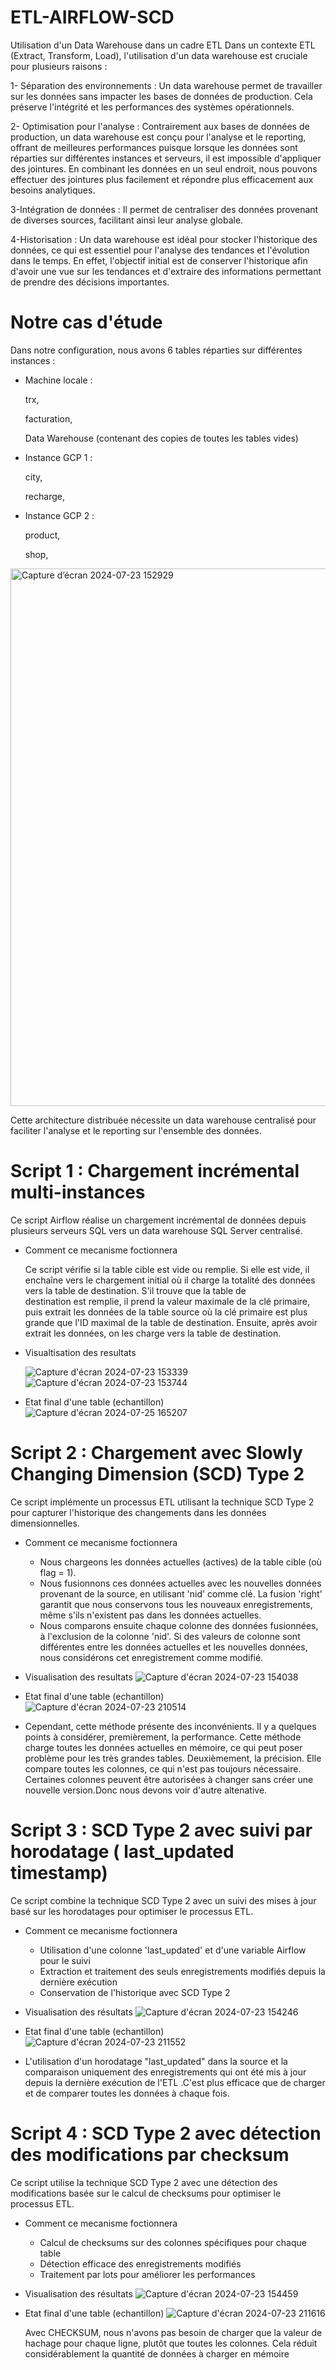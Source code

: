 # ETL-AIRFLOW-SCD 
Utilisation d'un Data Warehouse dans un cadre ETL
Dans un contexte ETL (Extract, Transform, Load), l'utilisation d'un data warehouse est cruciale pour plusieurs raisons :

  1- Séparation des environnements : Un data warehouse permet de travailler sur les données sans impacter les bases de données de production. Cela préserve l'intégrité et les performances des systèmes opérationnels.
  
  2- Optimisation pour l'analyse : Contrairement aux bases de données de production, un data warehouse est conçu pour l'analyse et le reporting, offrant de meilleures performances puisque lorsque les données sont réparties sur différentes instances et serveurs, il est impossible d'appliquer des jointures. En combinant les données en un seul endroit, nous pouvons effectuer des jointures plus facilement et répondre plus efficacement aux besoins analytiques.
  
  3-Intégration de données : Il permet de centraliser des données provenant de diverses sources, facilitant ainsi leur analyse globale.
  
  4-Historisation : Un data warehouse est idéal pour stocker l'historique des données, ce qui est essentiel pour l'analyse des tendances et l'évolution dans le temps. En effet, l'objectif initial est de conserver l'historique afin d'avoir une vue sur les tendances et d'extraire des informations permettant de prendre des décisions importantes.
  

# Notre cas d'étude

Dans notre configuration, nous avons 6 tables réparties sur différentes instances :

  * Machine locale :

    trx,
    
    facturation,
    
    Data Warehouse (contenant des copies de toutes les tables vides)


  * Instance GCP 1 :

    city,
    
    recharge,


  * Instance GCP 2 :

    product,
    
    shop,
<img width="860" alt="Capture d’écran 2024-07-23 152929" src="https://github.com/user-attachments/assets/4b0b4e1f-90c3-43df-a635-dae99c616bcb">


Cette architecture distribuée nécessite un data warehouse centralisé pour faciliter l'analyse et le reporting sur l'ensemble des données.

# Script 1 : Chargement incrémental multi-instances

Ce script Airflow réalise un chargement incrémental de données depuis plusieurs serveurs SQL vers un data warehouse SQL Server centralisé.

- Comment ce mecanisme foctionnera

  Ce script vérifie si la table cible est vide ou remplie. Si elle est vide, il enchaîne vers le chargement initial où il charge la totalité des données vers la table de destination. S'il trouve que la table de       
  destination est remplie, il prend la valeur maximale de la clé primaire, puis extrait les données de la table source où la clé primaire est plus grande que l'ID maximal de la table de destination. Ensuite, après 
  avoir extrait les données, on les charge vers la table de destination.

- Visualtisation des resultats

  ![Capture d'écran 2024-07-23 153339](https://github.com/user-attachments/assets/c7263b7f-023e-448c-a6d9-3e44c83e1ee3)  ![Capture d'écran 2024-07-23 153744](https://github.com/user-attachments/assets/5481e897-f7c8-4cd4-81a9-2fa85c64fdba)

- Etat final d'une table (echantillon)
  ![Capture d'écran 2024-07-25 165207](https://github.com/user-attachments/assets/097ce944-54dd-4458-98bc-5ee855f0f8d4)

  
# Script 2 : Chargement avec Slowly Changing Dimension (SCD) Type 2

Ce script implémente un processus ETL utilisant la technique SCD Type 2 pour capturer l'historique des changements dans les données dimensionnelles.

- Comment ce mecanisme foctionnera

  * Nous chargeons les données actuelles (actives) de la table cible (où flag = 1).
  * Nous fusionnons ces données actuelles avec les nouvelles données provenant de la source, en utilisant 'nid' comme clé. La fusion 'right' garantit que nous conservons tous les nouveaux enregistrements, même s'ils        n'existent pas dans les données actuelles.
  * Nous comparons ensuite chaque colonne des données fusionnées, à l'exclusion de la colonne 'nid'. Si des valeurs de colonne sont différentes entre les données actuelles et les nouvelles données, nous considérons cet     enregistrement comme modifié.
    
- Visualisation des resultats
  ![Capture d'écran 2024-07-23 154038](https://github.com/user-attachments/assets/64536f0f-80ec-4198-ba68-c8cf0ce4efd7)

- Etat final d'une table (echantillon)
  ![Capture d'écran 2024-07-23 210514](https://github.com/user-attachments/assets/51beff8a-98b5-469f-9eba-d799f556ab04)

- Cependant, cette méthode présente des inconvénients. Il y a quelques points à considérer, premièrement, la performance. Cette méthode charge toutes les données actuelles en mémoire, ce qui peut poser problème pour les très grandes tables. Deuxièmement, la précision. Elle compare toutes les colonnes, ce qui n'est pas toujours nécessaire. Certaines colonnes peuvent être autorisées à changer sans créer une nouvelle version.Donc nous devons voir d'autre altenative.

# Script 3 : SCD Type 2 avec suivi par horodatage ( last_updated timestamp)

Ce script combine la technique SCD Type 2 avec un suivi des mises à jour basé sur les horodatages pour optimiser le processus ETL.

- Comment ce mecanisme foctionnera

  * Utilisation d'une colonne 'last_updated' et d'une variable Airflow pour le suivi
  * Extraction et traitement des seuls enregistrements modifiés depuis la dernière exécution
  * Conservation de l'historique avec SCD Type 2

- Visualisation des résultats
  ![Capture d'écran 2024-07-23 154246](https://github.com/user-attachments/assets/ce052209-60c3-456c-abf6-0fe041734052)

- Etat final d'une table (echantillon)
  ![Capture d'écran 2024-07-23 211552](https://github.com/user-attachments/assets/0145e06d-643b-4b0d-88dd-72bf7b35c023)
  
- L'utilisation d'un horodatage "last_updated" dans la source et la comparaison uniquement des enregistrements qui ont été mis à jour depuis la dernière exécution de l'ETL .C'est plus efficace que de charger et de comparer toutes les données à chaque fois.
# Script 4 : SCD Type 2 avec détection des modifications par checksum

Ce script utilise la technique SCD Type 2 avec une détection des modifications basée sur le calcul de checksums pour optimiser le processus ETL.

- Comment ce mecanisme foctionnera

  * Calcul de checksums sur des colonnes spécifiques pour chaque table
  * Détection efficace des enregistrements modifiés
  * Traitement par lots pour améliorer les performances

- Visualisation des résultats
  ![Capture d'écran 2024-07-23 154459](https://github.com/user-attachments/assets/23fd6c27-f334-41ea-8d84-50875abded7a)

- Etat final d'une table (echantillon)
  ![Capture d'écran 2024-07-23 211616](https://github.com/user-attachments/assets/6716243c-b879-4e6f-98fa-fba5c201fcc2)

  Avec CHECKSUM, nous n'avons pas besoin de charger que la valeur de hachage pour chaque ligne, plutôt que toutes les colonnes. Cela réduit considérablement la quantité de données à charger en mémoire

